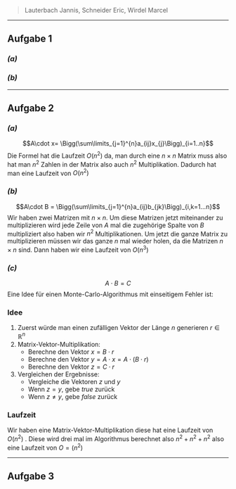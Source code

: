 > Lauterbach Jannis, Schneider Eric, Wirdel Marcel
---
## Aufgabe 1
### _(a)_
### _(b)_

---
## Aufgabe 2
### _(a)_
$$A\cdot x= \Bigg(\sum\limits_{j=1}^{n}a_{ij}x_{j}\Bigg)_{i=1..n}$$
Die Formel hat die Laufzeit $O(n^2)$ da, man durch eine $n\times n$ Matrix muss also hat man $n^{2}$ Zahlen in der Matrix also auch $n^2$ Multiplikation. Dadurch hat man eine Laufzeit von $O(n^2)$ 
### _(b)_
$$A\cdot B = \Bigg(\sum\limits_{j=1}^{n}a_{ij}b_{jk}\Bigg)_{i,k=1...n}$$
Wir haben zwei Matrizen mit $n\times n$. Um diese Matrizen jetzt miteinander zu multiplizieren wird jede Zeile von $A$ mal die zugehörige Spalte von $B$ multipliziert also haben wir $n^2$ Multiplikationen. Um jetzt die ganze Matrix zu multiplizieren müssen wir das ganze $n$ mal wieder holen, da die Matrizen $n\times n$ sind. Dann haben wir eine Laufzeit von $O(n^3)$ 
### _(c)_
$$A\cdot B =C$$
Eine Idee für einen Monte-Carlo-Algorithmus mit einseitigem Fehler ist:

### Idee
1. Zuerst würde man einen zufälligen Vektor der Länge $n$ generieren $r\in\mathbb{R}^n$ 
2. Matrix-Vektor-Multiplikation:
	- Berechne den Vektor $x=B\cdot r$
	- Berechne den Vektor $y=A\cdot x= A\cdot(B\cdot r)$ 
	- Berechne den Vektor $z=C\cdot r$ 
3. Vergleichen der Ergebnisse:
	- Vergleiche die Vektoren $z$ und $y$ 
	- Wenn $z = y$, gebe $true$ zurück
	- Wenn $z\neq y$, gebe $false$ zurück

### Laufzeit
Wir haben eine Matrix-Vektor-Multiplikation diese hat eine Laufzeit von $O(n^{2})$ . Diese wird drei mal im Algorithmus berechnet also $n^{2}+n^{2}+n^2$ also eine Laufzeit von $O=(n^2)$ 
 
---
## Aufgabe 3